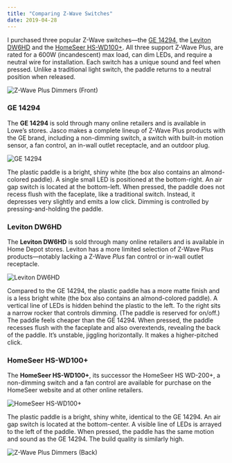 ```yaml
---
title: "Comparing Z-Wave Switches"
date: 2019-04-28
---
```


I purchased three popular Z-Wave switches—the [GE 14294][1], the [Leviton DW6HD][2] and the [HomeSeer HS-WD100+][3]. All three support Z-Wave Plus, are rated for a 600W (incandescent) max load, can dim LEDs, and require a neutral wire for installation. Each switch has a unique sound and feel when pressed. Unlike a traditional light switch, the paddle returns to a neutral position when released.

<!--more-->

![Z-Wave Plus Dimmers (Front)](./uploads/2019/b0ff65f74b.jpg)

### GE 14294

The **GE 14294** is sold through many online retailers and is available in Lowe’s stores. Jasco makes a complete lineup of Z-Wave Plus products with the GE brand, including a non-dimming switch, a switch with built-in motion sensor, a fan control, an in-wall outlet receptacle, and an outdoor plug.

![GE 14294](./uploads/2019/a640533067.jpg)

The plastic paddle is a bright, shiny white (the box also contains an almond-colored paddle). A single small LED is positioned at the bottom-right. An air gap switch is located at the bottom-left. When pressed, the paddle does not recess flush with the faceplate, like a traditional switch. Instead, it depresses very slightly and emits a low click. Dimming is controlled by pressing-and-holding the paddle.

### Leviton DW6HD

The **Leviton DW6HD** is sold through many online retailers and is available in Home Depot stores. Leviton has a more limited selection of Z-Wave Plus products—notably lacking a Z-Wave *Plus* fan control or in-wall outlet receptacle.

![Leviton DW6HD](./uploads/2019/3025436ad6.jpg)

Compared to the GE 14294, the plastic paddle has a more matte finish and is a less bright white (the box also contains an almond-colored paddle). A vertical line of LEDs is hidden behind the plastic to the left. To the right sits a narrow rocker that controls dimming. (The paddle is reserved for on/off.) The paddle feels cheaper than the GE 14294. When pressed, the paddle recesses flush with the faceplate and also overextends, revealing the back of the paddle. It’s unstable, jiggling horizontally. It makes a higher-pitched click.

### HomeSeer HS-WD100+

The **HomeSeer HS-WD100+**, its successor the HomeSeer HS WD-200+, a non-dimming switch and a fan control are available for purchase on the HomeSeer website and at other online retailers.

![HomeSeer HS-WD100+](./uploads/2019/87179809ce.jpg)

The plastic paddle is a bright, shiny white, identical to the GE 14294. An air gap switch is located at the bottom-center. A visible line of LEDs is arrayed to the left of the paddle. When pressed, the paddle has the same motion and sound as the GE 14294. The build quality is similarly high.

![Z-Wave Plus Dimmers (Back)](./uploads/2019/e936e60230.jpg)

[1]:	https://byjasco.com/products/ge-z-wave-plus-wall-smart-dimmer
[2]:	https://store.leviton.com/collections/decora-smart/products/decora-smart-wi-fi-600w-universal-led-incandescent-dimmer-dw6hd-1bz?variant=35006868355
[3]:	https://homeseer.com/wp-content/uploads/2018/06/HS-WD100-Manual-6a.pdf